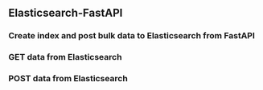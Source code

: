 ## Elasticsearch-FastAPI

### Create index and post bulk data to Elasticsearch from FastAPI

### GET data from Elasticsearch 

### POST data from Elasticsearch 

